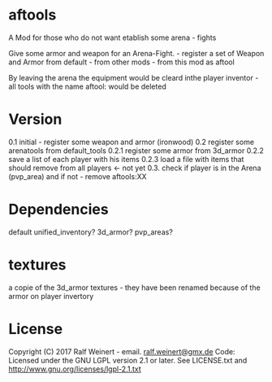 # aftools
A Mod for those who do not want etablish some arena - fights

Give some armor and weapon for an Arena-Fight.
	- register a set of Weapon and Armor from default 
	- from other mods 
	- from this mod
	as aftool
	

By leaving the arena the equipment would be cleard inthe player inventor
	- all tools with the name aftool: would be deleted
	

# Version
0.1		initial - register some weapon and armor (ironwood)
0.2 	register some arenatools from default_tools
0.2.1	register some armor from 3d_armor
0.2.2 save a list of each player with his items
0.2.3 load a file with items that should remove from all players <- not yet 
0.3.	check if player is in the Arena (pvp_area) and if not - remove aftools:XX


# Dependencies
default
unified_inventory?
3d_armor?
pvp_areas?

# textures
a copie of the 3d_armor textures - they have been renamed because of the armor on player invertory

# License
Copyright (C) 2017 Ralf Weinert - email. ralf.weinert@gmx.de
Code: Licensed under the GNU LGPL version 2.1 or later. See LICENSE.txt and http://www.gnu.org/licenses/lgpl-2.1.txt 


